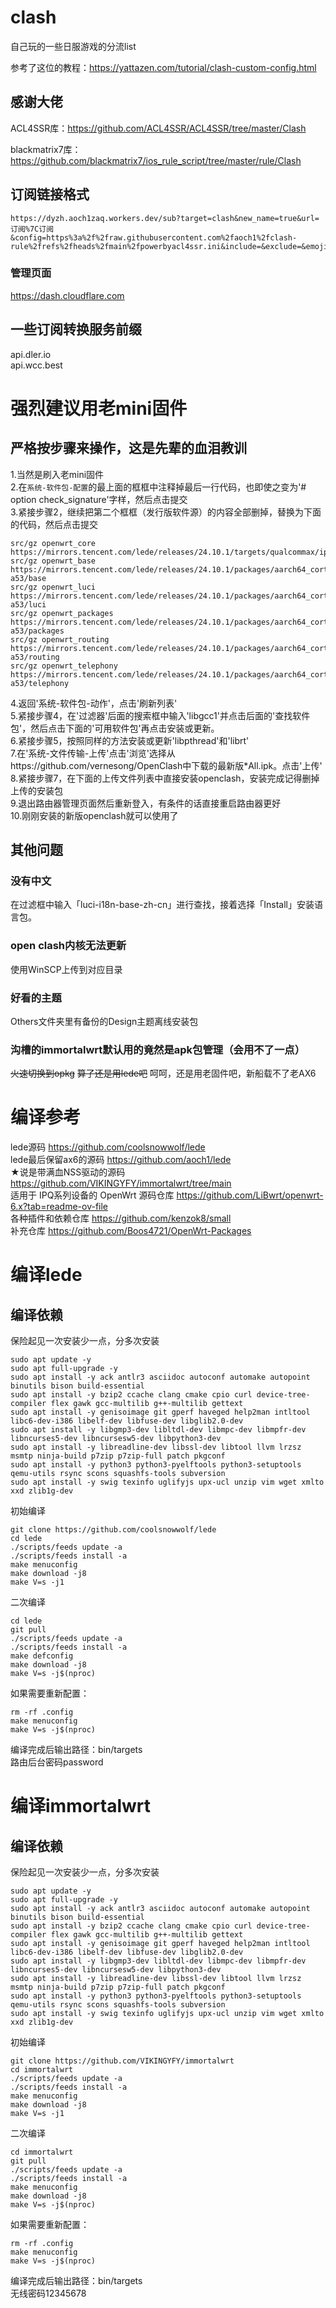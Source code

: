 # clash

自己玩的一些日服游戏的分流list

参考了这位的教程：https://yattazen.com/tutorial/clash-custom-config.html

## 感谢大佬

ACL4SSR库：https://github.com/ACL4SSR/ACL4SSR/tree/master/Clash

blackmatrix7库：https://github.com/blackmatrix7/ios_rule_script/tree/master/rule/Clash

## 订阅链接格式

    https://dyzh.aoch1zaq.workers.dev/sub?target=clash&new_name=true&url=订阅%7C订阅&config=https%3a%2f%2fraw.githubusercontent.com%2faoch1%2fclash-rule%2frefs%2fheads%2fmain%2fpowerbyacl4ssr.ini&include=&exclude=&emoji=true&list=false&sort=false&udp=true&scv=false&append_type=false&fdn=true

### 管理页面
https://dash.cloudflare.com

## 一些订阅转换服务前缀
api.dler.io  
api.wcc.best

# 强烈建议用老mini固件
## 严格按步骤来操作，这是先辈的血泪教训
1.当然是刷入老mini固件  
2.在`系统-软件包-配置`的最上面的框框中注释掉最后一行代码，也即使之变为'# option check_signature'字样，然后点击提交  
3.紧接步骤2，继续把第二个框框（发行版软件源）的内容全部删掉，替换为下面的代码，然后点击提交

    src/gz openwrt_core https://mirrors.tencent.com/lede/releases/24.10.1/targets/qualcommax/ipq807x/packages
    src/gz openwrt_base https://mirrors.tencent.com/lede/releases/24.10.1/packages/aarch64_cortex-a53/base
    src/gz openwrt_luci https://mirrors.tencent.com/lede/releases/24.10.1/packages/aarch64_cortex-a53/luci
    src/gz openwrt_packages https://mirrors.tencent.com/lede/releases/24.10.1/packages/aarch64_cortex-a53/packages
    src/gz openwrt_routing https://mirrors.tencent.com/lede/releases/24.10.1/packages/aarch64_cortex-a53/routing
    src/gz openwrt_telephony https://mirrors.tencent.com/lede/releases/24.10.1/packages/aarch64_cortex-a53/telephony
    
4.返回'系统-软件包-动作'，点击'刷新列表'  
5.紧接步骤4，在'过滤器'后面的搜索框中输入'libgcc1'并点击后面的'查找软件包'，然后点击下面的'可用软件包'再点击安装或更新。  
6.紧接步骤5，按照同样的方法安装或更新'libpthread'和'librt'  
7.在'系统-文件传输-上传'点击'浏览'选择从https://github.com/vernesong/OpenClash中下载的最新版*All.ipk。点击'上传'  
8.紧接步骤7，在下面的上传文件列表中直接安装openclash，安装完成记得删掉上传的安装包  
9.退出路由器管理页面然后重新登入，有条件的话直接重启路由器更好  
10.刚刚安装的新版openclash就可以使用了

## 其他问题
### 没有中文
在过滤框中输入「luci-i18n-base-zh-cn」进行查找，接着选择「Install」安装语言包。
### open clash内核无法更新
使用WinSCP上传到对应目录
### 好看的主题
Others文件夹里有备份的Design主题离线安装包
### 沟槽的immortalwrt默认用的竟然是apk包管理（会用不了一点）
~~火速切换到opkg~~
~~算了还是用lede吧~~
呵呵，还是用老固件吧，新船载不了老AX6

# 编译参考
lede源码 https://github.com/coolsnowwolf/lede  
lede最后保留ax6的源码 https://github.com/aoch1/lede  
★说是带满血NSS驱动的源码 https://github.com/VIKINGYFY/immortalwrt/tree/main  
适用于 IPQ系列设备的 OpenWrt 源码仓库 https://github.com/LiBwrt/openwrt-6.x?tab=readme-ov-file  
各种插件和依赖仓库 https://github.com/kenzok8/small  
补充仓库 https://github.com/Boos4721/OpenWrt-Packages  

# 编译lede
## 编译依赖
保险起见一次安装少一点，分多次安装

    sudo apt update -y
    sudo apt full-upgrade -y
    sudo apt install -y ack antlr3 asciidoc autoconf automake autopoint binutils bison build-essential
    sudo apt install -y bzip2 ccache clang cmake cpio curl device-tree-compiler flex gawk gcc-multilib g++-multilib gettext
    sudo apt install -y genisoimage git gperf haveged help2man intltool libc6-dev-i386 libelf-dev libfuse-dev libglib2.0-dev
    sudo apt install -y libgmp3-dev libltdl-dev libmpc-dev libmpfr-dev libncurses5-dev libncursesw5-dev libpython3-dev
    sudo apt install -y libreadline-dev libssl-dev libtool llvm lrzsz msmtp ninja-build p7zip p7zip-full patch pkgconf
    sudo apt install -y python3 python3-pyelftools python3-setuptools qemu-utils rsync scons squashfs-tools subversion
    sudo apt install -y swig texinfo uglifyjs upx-ucl unzip vim wget xmlto xxd zlib1g-dev

初始编译

    git clone https://github.com/coolsnowwolf/lede
    cd lede
    ./scripts/feeds update -a
    ./scripts/feeds install -a
    make menuconfig
    make download -j8
    make V=s -j1

二次编译

    cd lede
    git pull
    ./scripts/feeds update -a
    ./scripts/feeds install -a
    make defconfig
    make download -j8
    make V=s -j$(nproc)

如果需要重新配置：

    rm -rf .config
    make menuconfig
    make V=s -j$(nproc)

编译完成后输出路径：bin/targets  
路由后台密码password

# 编译immortalwrt
## 编译依赖
保险起见一次安装少一点，分多次安装

    sudo apt update -y
    sudo apt full-upgrade -y
    sudo apt install -y ack antlr3 asciidoc autoconf automake autopoint binutils bison build-essential
    sudo apt install -y bzip2 ccache clang cmake cpio curl device-tree-compiler flex gawk gcc-multilib g++-multilib gettext
    sudo apt install -y genisoimage git gperf haveged help2man intltool libc6-dev-i386 libelf-dev libfuse-dev libglib2.0-dev
    sudo apt install -y libgmp3-dev libltdl-dev libmpc-dev libmpfr-dev libncurses5-dev libncursesw5-dev libpython3-dev
    sudo apt install -y libreadline-dev libssl-dev libtool llvm lrzsz msmtp ninja-build p7zip p7zip-full patch pkgconf
    sudo apt install -y python3 python3-pyelftools python3-setuptools qemu-utils rsync scons squashfs-tools subversion
    sudo apt install -y swig texinfo uglifyjs upx-ucl unzip vim wget xmlto xxd zlib1g-dev

初始编译

    git clone https://github.com/VIKINGYFY/immortalwrt
    cd immortalwrt
    ./scripts/feeds update -a
    ./scripts/feeds install -a
    make menuconfig
    make download -j8
    make V=s -j1
    
二次编译

    cd immortalwrt
    git pull
    ./scripts/feeds update -a
    ./scripts/feeds install -a
    make menuconfig
    make download -j8
    make V=s -j$(nproc)

如果需要重新配置：

    rm -rf .config
    make menuconfig
    make V=s -j$(nproc)

编译完成后输出路径：bin/targets  
无线密码12345678
